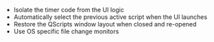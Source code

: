 - Isolate the timer code from the UI logic
- Automatically select the previous active script when the UI launches
- Restore the QScripts window layout when closed and re-opened
- Use OS specific file change monitors